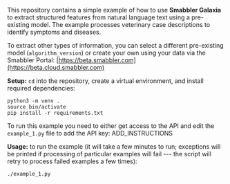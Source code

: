 This repository contains a simple example of how to use **Smabbler Galaxia** to extract structured features from natural language text using a pre-existing model. The example processes veterinary case descriptions to identify symptoms and diseases.

To extract other types of information, you can select a different pre-existing model (`algorithm_version`) or create your own using your data via the Smabbler Portal: [https://beta.smabbler.com](https://beta.cloud.smabbler.com)

**Setup:**
`cd` into the repository, create a virtual environment, and install required dependencies:

```
python3 -m venv .
source bin/activate
pip install -r requirements.txt
```

To run this example you need to either get access to the API and edit the `example_1.py` file to add the API key: ADD_INSTRUCTIONS

**Usage:**
to run the example (it will take a few minutes to run; exceptions will be printed if processing of particular examples will fail --- the script will retry to process failed examples a few times):
```
./example_1.py
```

